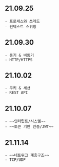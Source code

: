 ## 21.09.25
    - 프로세스와 쓰레드
    - 컨텍스트 스위칭
## 21.09.30
    - 동기 & 비동기
    - HTTP/HTTPS
## 21.10.02
    - 쿠키 & 세션
    - REST API
## 21.10.07
    - ~~인터럽트/시스템~~
    - ~~토큰 기반 인증/JWT~~
## 21.11.14
    - ~~네트워크 계층구조~~
    - TCP/UDP